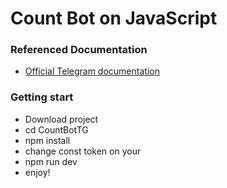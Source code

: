 # Count Bot on JavaScript

### Referenced Documentation

* [Official Telegram documentation](https://core.telegram.org/bots)

### Getting start

* Download project
* cd CountBotTG
* npm install
* change const token on your
* npm run dev
* enjoy!
